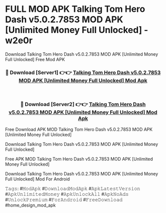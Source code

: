 # FULL MOD APK Talking Tom Hero Dash v5.0.2.7853 MOD APK [Unlimited Money Full Unlocked] - w2e0r
Download Talking Tom Hero Dash v5.0.2.7853 MOD APK [Unlimited Money Full Unlocked] Free Mod APK

<div align="center">
<h3>🔴 Download [Server1] 👉👉 <a href="https://apk-comot.site?title=Talking_Tom_Hero_Dash_v5.0.2.7853_MOD_APK_[Unlimited_Money_Full_Unlocked]">Talking Tom Hero Dash v5.0.2.7853 MOD APK [Unlimited Money Full Unlocked] Mod Apk</a></h3><br>

<h3>🔴 Download [Server2] 👉👉 <a href="https://apk-comot.site?title=Talking_Tom_Hero_Dash_v5.0.2.7853_MOD_APK_[Unlimited_Money_Full_Unlocked]">Talking Tom Hero Dash v5.0.2.7853 MOD APK [Unlimited Money Full Unlocked] Mod Apk</a></h3>
</div>


Free Download APK MOD Talking Tom Hero Dash v5.0.2.7853 MOD APK [Unlimited Money Full Unlocked]

Download Talking Tom Hero Dash v5.0.2.7853 MOD APK [Unlimited Money Full Unlocked] 

Free APK MOD Talking Tom Hero Dash v5.0.2.7853 MOD APK [Unlimited Money Full Unlocked] 

Download Talking Tom Hero Dash v5.0.2.7853 MOD APK [Unlimited Money Full Unlocked] Mod For Android

𝚃𝚊𝚐𝚜: #𝙼𝚘𝚍𝙰𝚙𝚔 #𝙳𝚘𝚠𝚗𝚕𝚘𝚊𝚍𝙼𝚘𝚍𝙰𝚙𝚔 #𝙰𝚙𝚔𝙻𝚊𝚝𝚎𝚜𝚝𝚅𝚎𝚛𝚜𝚒𝚘𝚗 #𝙰𝚙𝚔𝚄𝚗𝚕𝚒𝚖𝚒𝚝𝚎𝚍𝙼𝚘𝚗𝚎𝚢 #𝙰𝚙𝚔𝚄𝚗𝚕𝚘𝚌𝚔𝙰𝚕𝚕 #𝙰𝚙𝚔𝙽𝚘𝙰𝚍𝚜 #𝚄𝚗𝚕𝚘𝚌𝚔𝙿𝚛𝚎𝚖𝚒𝚞𝚖 #𝙵𝚘𝚛𝙰𝚗𝚍𝚛𝚘𝚒𝚍 #𝙵𝚛𝚎𝚎𝙳𝚘𝚠𝚗𝚕𝚘𝚊𝚍 #home_design_mod_apk